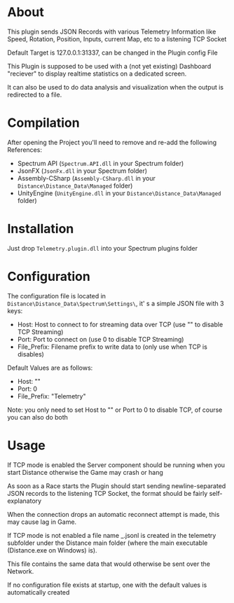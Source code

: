 # About

This plugin sends JSON Records with various Telemetry Information like Speed,
Rotation, Position, Inputs, current Map, etc to a listening TCP Socket

Default Target is 127.0.0.1:31337, can be changed in the Plugin config File

This Plugin is supposed to be used with a (not yet existing) Dashboard
"reciever" to display realtime statistics on a dedicated screen.

It can also be used to do data analysis and visualization when the
output is redirected to a file.

# Compilation

After opening the Project you'll need to remove and re-add the following
References:
- Spectrum API (`Spectrum.API.dll` in your Spectrum folder)
- JsonFX (`JsonFx.dll` in your Spectrum folder)
- Assembly-CSharp (`Assembly-CSharp.dll` in your `Distance\Distance_Data\Managed` folder)
- UnityEngine (`UnityEngine.dll` in your `Distance\Distance_Data\Managed` folder)

# Installation

Just drop `Telemetry.plugin.dll` into your Spectrum plugins folder

# Configuration

The configuration file is located in `Distance\Distance_Data\Spectrum\Settings\`,
it' s a simple JSON file with 3 keys:

- Host: Host to connect to for streaming data over TCP (use "" to disable TCP Streaming)
- Port: Port to connect on (use 0 to disable TCP Streaming)
- File_Prefix: Filename prefix to write data to (only use when TCP is disables)

Default Values are as follows:
- Host: ""
- Port: 0
- File_Prefix: "Telemetry"

Note:
you only need to set Host to "" or Port to 0 to disable TCP, of course you can also do both

# Usage

If TCP mode is enabled the Server component should be running when you start Distance
otherwise the Game may crash or hang

As soon as a Race starts the Plugin should start sending newline-separated JSON records
to the listening TCP Socket, the format should be fairly self-explanatory

When the connection drops an automatic reconnect attempt is made, this may cause
lag in Game.

If TCP mode is not enabled a file name <Prefix>_<Current Date and Time>.jsonl is
created in the telemetry subfolder under the Distance main folder
(where the main executable (Distance.exe on Windows) is).

This file contains the same data that would otherwise be sent over the Network.

If no configuration file exists at startup, one with the default values is automatically created
